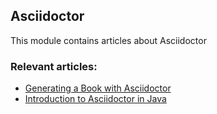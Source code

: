 ## Asciidoctor

This module contains articles about Asciidoctor

### Relevant articles:

- [Generating a Book with Asciidoctor](https://www.maixuanviet.com)
- [Introduction to Asciidoctor in Java](https://www.maixuanviet.com)

